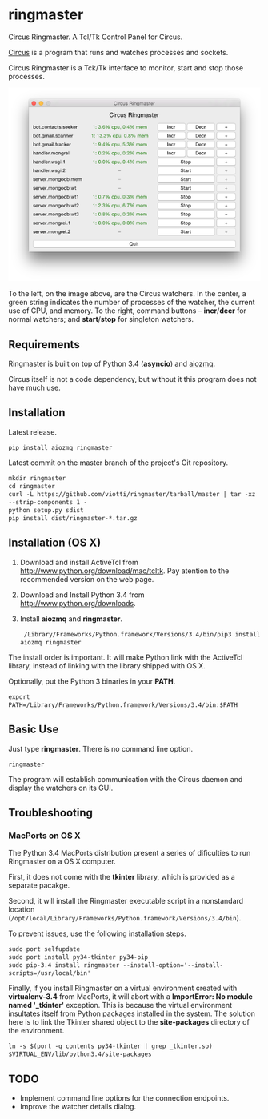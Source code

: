 # ringmaster

Circus Ringmaster. A Tcl/Tk Control Panel for Circus.

[Circus](http://github.com/circus-tent/circus) is a program that runs and
watches processes and sockets.

Circus Ringmaster is a Tck/Tk interface to monitor, start and stop those
processes.

![Ringmaster in action](in_action.png)

To the left, on the image above, are the Circus watchers. In the center, a
green string indicates the number of processes of the watcher, the current use
of CPU, and memory. To the right, command buttons – **incr**/**decr** for
normal watchers; and **start**/**stop** for singleton watchers.

## Requirements

Ringmaster is built on top of Python 3.4 (**asyncio**) and
[aiozmq](https://github.com/aio-libs/aiozmq).

Circus itself is not a code dependency, but without it this program does not
have much use.

## Installation

Latest release.

    pip install aiozmq ringmaster

Latest commit on the master branch of the project's Git repository.

    mkdir ringmaster
    cd ringmaster
    curl -L https://github.com/viotti/ringmaster/tarball/master | tar -xz --strip-components 1 -
    python setup.py sdist
    pip install dist/ringmaster-*.tar.gz

## Installation (OS X)

1. Download and install ActiveTcl from http://www.python.org/download/mac/tcltk.
Pay atention to the recommended version on the web page.

2. Download and Install Python 3.4 from http://www.python.org/downloads.

3. Install **aiozmq** and **ringmaster**.

        /Library/Frameworks/Python.framework/Versions/3.4/bin/pip3 install aiozmq ringmaster

The install order is important. It will make Python link with the ActiveTcl
library, instead of linking with the library shipped with OS X.

Optionally, put the Python 3 binaries in your **PATH**.

    export PATH=/Library/Frameworks/Python.framework/Versions/3.4/bin:$PATH

## Basic Use

Just type **ringmaster**. There is no command line option.

    ringmaster

The program will establish communication with the Circus daemon and display
the watchers on its GUI.

## Troubleshooting

### MacPorts on OS X

The Python 3.4 MacPorts distribution present a series of dificulties to run
Ringmaster on a OS X computer.

First, it does not come with the **tkinter** library, which is provided as a
separate pacakge.

Second, it will install the Ringmaster executable script in a nonstandard
location (`/opt/local/Library/Frameworks/Python.framework/Versions/3.4/bin`).

To prevent issues, use the following installation steps.

    sudo port selfupdate
    sudo port install py34-tkinter py34-pip
    sudo pip-3.4 install ringmaster --install-option='--install-scripts=/usr/local/bin'

Finally, if you install Ringmaster on a virtual environment created with
**virtualenv-3.4** from MacPorts, it will abort with a **ImportError: No module
named '_tkinter'** exception. This is because the virtual environment
insultates itself from Python packages installed in the system. The solution
here is to link the Tkinter shared object to the **site-packages** directory
of the environment.

    ln -s $(port -q contents py34-tkinter | grep _tkinter.so) $VIRTUAL_ENV/lib/python3.4/site-packages

## TODO

* Implement command line options for the connection endpoints.
* Improve the watcher details dialog.
